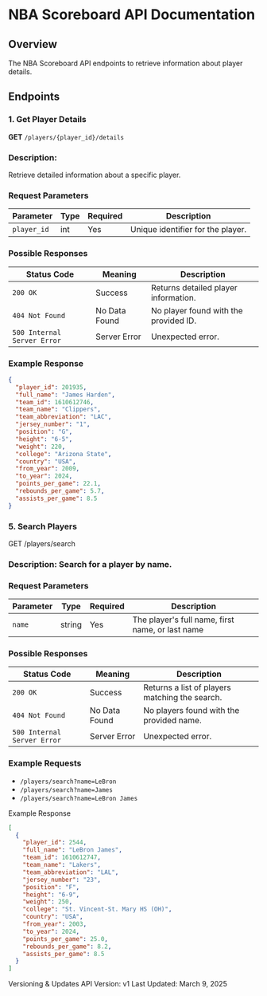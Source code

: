 # NBA Scoreboard API Documentation

## Overview

The NBA Scoreboard API endpoints to retrieve information about player details.

## Endpoints

### 1. Get Player Details

**GET** `/players/{player_id}/details`

### Description:

Retrieve detailed information about a specific player.

### Request Parameters

| Parameter   | Type | Required | Description                       |
| ----------- | ---- | -------- | --------------------------------- |
| `player_id` | int  | Yes      | Unique identifier for the player. |

### Possible Responses

| Status Code                 | Meaning       | Description                           |
| --------------------------- | ------------- | ------------------------------------- |
| `200 OK`                    | Success       | Returns detailed player information.  |
| `404 Not Found`             | No Data Found | No player found with the provided ID. |
| `500 Internal Server Error` | Server Error  | Unexpected error.                     |

### Example Response

```json
{
  "player_id": 201935,
  "full_name": "James Harden",
  "team_id": 1610612746,
  "team_name": "Clippers",
  "team_abbreviation": "LAC",
  "jersey_number": "1",
  "position": "G",
  "height": "6-5",
  "weight": 220,
  "college": "Arizona State",
  "country": "USA",
  "from_year": 2009,
  "to_year": 2024,
  "points_per_game": 22.1,
  "rebounds_per_game": 5.7,
  "assists_per_game": 8.5
}
```

### 5. Search Players

GET /players/search

### Description: Search for a player by name.

### Request Parameters

| Parameter | Type   | Required | Description                                      |
| --------- | ------ | -------- | ------------------------------------------------ |
| `name`    | string | Yes      | The player's full name, first name, or last name |

### Possible Responses

| Status Code                 | Meaning       | Description                                    |
| --------------------------- | ------------- | ---------------------------------------------- |
| `200 OK`                    | Success       | Returns a list of players matching the search. |
| `404 Not Found`             | No Data Found | No players found with the provided name.       |
| `500 Internal Server Error` | Server Error  | Unexpected error.                              |

### Example Requests

- `/players/search?name=LeBron`
- `/players/search?name=James`
- `/players/search?name=LeBron James`

Example Response

```json
[
  {
    "player_id": 2544,
    "full_name": "LeBron James",
    "team_id": 1610612747,
    "team_name": "Lakers",
    "team_abbreviation": "LAL",
    "jersey_number": "23",
    "position": "F",
    "height": "6-9",
    "weight": 250,
    "college": "St. Vincent-St. Mary HS (OH)",
    "country": "USA",
    "from_year": 2003,
    "to_year": 2024,
    "points_per_game": 25.0,
    "rebounds_per_game": 8.2,
    "assists_per_game": 8.5
  }
]
```

Versioning & Updates
API Version: v1
Last Updated: March 9, 2025
